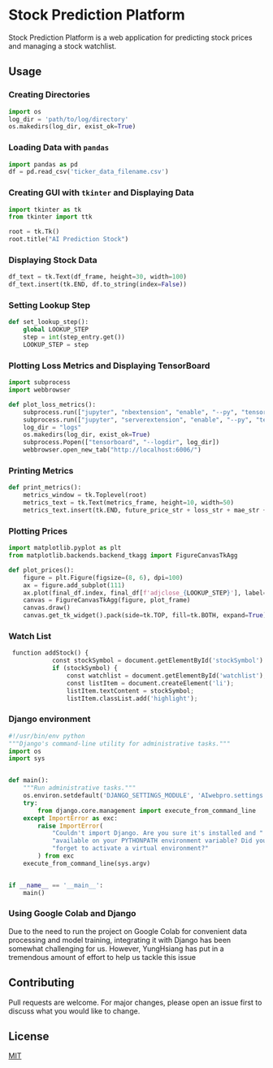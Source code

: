 
# Stock Prediction Platform

Stock Prediction Platform is a web application for predicting stock prices and managing a stock watchlist.



## Usage

### Creating Directories

```python
import os
log_dir = 'path/to/log/directory'
os.makedirs(log_dir, exist_ok=True)
```

### Loading Data with `pandas`

```python
import pandas as pd
df = pd.read_csv('ticker_data_filename.csv')
```

### Creating GUI with `tkinter` and Displaying Data

```python
import tkinter as tk
from tkinter import ttk

root = tk.Tk()
root.title("AI Prediction Stock")
```

### Displaying Stock Data

```python
df_text = tk.Text(df_frame, height=30, width=100)
df_text.insert(tk.END, df.to_string(index=False))
```

### Setting Lookup Step

```python
def set_lookup_step():
    global LOOKUP_STEP
    step = int(step_entry.get())
    LOOKUP_STEP = step
```

### Plotting Loss Metrics and Displaying TensorBoard

```python
import subprocess
import webbrowser

def plot_loss_metrics():
    subprocess.run(["jupyter", "nbextension", "enable", "--py", "tensorboard"])
    subprocess.run(["jupyter", "serverextension", "enable", "--py", "tensorboard"])
    log_dir = "logs"
    os.makedirs(log_dir, exist_ok=True)
    subprocess.Popen(["tensorboard", "--logdir", log_dir])
    webbrowser.open_new_tab("http://localhost:6006/")
```

### Printing Metrics

```python
def print_metrics():
    metrics_window = tk.Toplevel(root)
    metrics_text = tk.Text(metrics_frame, height=10, width=50)
    metrics_text.insert(tk.END, future_price_str + loss_str + mae_str + accuracy_str)
```

### Plotting Prices

```python
import matplotlib.pyplot as plt
from matplotlib.backends.backend_tkagg import FigureCanvasTkAgg

def plot_prices():
    figure = plt.Figure(figsize=(8, 6), dpi=100)
    ax = figure.add_subplot(111)
    ax.plot(final_df.index, final_df[f'adjclose_{LOOKUP_STEP}'], label='Predicted Price', c='r')
    canvas = FigureCanvasTkAgg(figure, plot_frame)
    canvas.draw()
    canvas.get_tk_widget().pack(side=tk.TOP, fill=tk.BOTH, expand=True)
```
### Watch List

```python
 function addStock() {
            const stockSymbol = document.getElementById('stockSymbol').value.trim().toUpperCase();
            if (stockSymbol) {
                const watchlist = document.getElementById('watchlist');
                const listItem = document.createElement('li');
                listItem.textContent = stockSymbol;
                listItem.classList.add('highlight');

```
### Django environment

```python
#!/usr/bin/env python
"""Django's command-line utility for administrative tasks."""
import os
import sys


def main():
    """Run administrative tasks."""
    os.environ.setdefault('DJANGO_SETTINGS_MODULE', 'AIwebpro.settings')
    try:
        from django.core.management import execute_from_command_line
    except ImportError as exc:
        raise ImportError(
            "Couldn't import Django. Are you sure it's installed and "
            "available on your PYTHONPATH environment variable? Did you "
            "forget to activate a virtual environment?"
        ) from exc
    execute_from_command_line(sys.argv)


if __name__ == '__main__':
    main()
```
### Using Google Colab and Django

Due to the need to run the project on Google Colab for convenient data processing and model training, integrating it with Django has been somewhat challenging for us. However, YungHsiang has put in a tremendous amount of effort to help us tackle this issue

## Contributing

Pull requests are welcome. For major changes, please open an issue first to discuss what you would like to change.

## License

 [MIT](https://github.com/twbs/bootstrap/blob/main/LICENSE)
